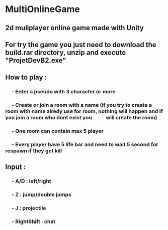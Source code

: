 # MultiOnlineGame
## 2d muliplayer online game made with Unity

## For try the game you just need to download the build.rar directory, unzip and execute "ProjetDevB2.exe"

## How to play : 
### &emsp; - Enter a pseudo with 3 character or more
### &emsp; - Create or join a room with a name (if you try to create a room with name alredy use for room, nothing will happen and if you join a room who dont exist you &emsp; &emsp; will create the room)
### &emsp; - One room can contain max 5 player
### &emsp; - Every player have 5 life bar and need to wait 5 second for respawn if they get kill 

## Input :
### &emsp; - A/D : left/right
### &emsp; - Z : jump/double jumps
### &emsp; - J : projectile
### &emsp; - RightShift : chat
